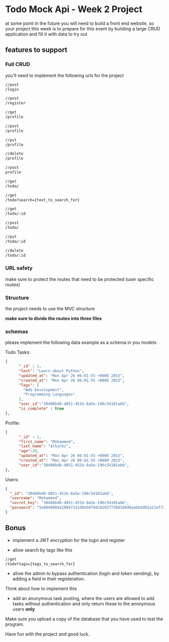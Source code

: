 # Todo Mock Api - Week 2 Project

at some point in the future you will need to build a front end website, so your project this week is to prepare for this event by building a large CRUD application and fill it with data to try out

## features to support

### Full CRUD

you'll need to implement the following urls for the project

```bash
//post
/login

//post
/register

//get
/profile

//post
/profile

//put
/profile

//delete
/profile

//post
profile

//get
/todo/

//get
/todo?search={text_to_search_for}

//get
/todo/:id

//post
/todo/

//put
/todo/:id

//delete
/todo/:id
```

### URL safety    
make sure to protect the routes that need to be protected (user specific routes)

### Structure

the project needs to use the MVC structure

**make sure to divide the routes into three files**

### schemas

please implement the following data example as a schema in you models

Todo Tasks:

```json
{
      "_id" : 1,
      "text": "Learn about Python",
      "updated_at": "Mon Apr 26 06:01:55 +0000 2015",
      "created_at": "Mon Apr 26 06:01:55 +0000 2015",
      "Tags": [
        "Web Development",
        "Programming Languages"
      ],
      "user_id":"30408bd0-d051-451b-8a5e-196c54101abb",
      "is_complete" : true
},
```

Profile:

```json
{
      "_id" : 1,
      "first_name": "Mohammed",
      "last_name": "Alharbi",
      "age":20,
      "updated_at": "Mon Apr 26 06:01:55 +0000 2015",
      "created_at": "Mon Apr 26 06:01:55 +0000 2015",
      "user_id":"30408bd0-d051-451b-8a5e-196c54101abb",
},
```

Users:

```json
{
  "_id": "30408bd0-d051-451b-8a5e-196c54101abb",
  "username": "Mohammed",
  "secret_key": "30408bd0-d051-451b-8a5e-196c54101abb",
  "password": "5e884898da28047151d0e56f8dc6292773603d0d6aabbdd62a11ef721d1542d8"
}
```

## Bonus

- implement a JWT encryption for the login and register

- allow search by tags like this

```bash 
//get
/todo?tags={tags_to_search_for}
```

- allow the admin to bypass authentication (login and token sending), by adding a field in their registeration.

Think about how to implement this

- add an anonymous task posting, where the users are allowed to add tasks without authentication and only return these to the anonymous users **only**

Make sure you upload a copy of the database that you have used to test the program.

Have fun with the project and good luck.
